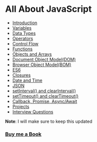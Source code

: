 # All About JavaScript

- [Introduction](https://praveenorugantitech.github.io/praveenorugantitech-vanilla-js/1_Introduction)
- [Variables](https://praveenorugantitech.github.io/praveenorugantitech-vanilla-js/2_Variables)
- [Data Types](https://praveenorugantitech.github.io/praveenorugantitech-vanilla-js/3_Data%20Types)
- [Operators](https://praveenorugantitech.github.io/praveenorugantitech-vanilla-js/4_Operators)
- [Control Flow](https://praveenorugantitech.github.io/praveenorugantitech-vanilla-js/5_Control%20Flow)
- [Functions](https://praveenorugantitech.github.io/praveenorugantitech-vanilla-js/6_Functions)
- [Objects and Arrays](https://praveenorugantitech.github.io/praveenorugantitech-vanilla-js/7_Objects%20and%20Arrays)
- [Document Object Model(DOM)](https://praveenorugantitech.github.io/praveenorugantitech-vanilla-js/8_Document%20Object%20Model(DOM))
- [Browser Object Model(BOM)](https://praveenorugantitech.github.io/praveenorugantitech-vanilla-js/9_Browser%20Object%20Model(BOM))
- [ES6](https://praveenorugantitech.github.io/praveenorugantitech-vanilla-js/10_ES6)
- [Closures](https://praveenorugantitech.github.io/praveenorugantitech-vanilla-js/11_Closures)
- [Date and Time](https://praveenorugantitech.github.io/praveenorugantitech-vanilla-js/12_Date_Time)
- [JSON](https://praveenorugantitech.github.io/praveenorugantitech-vanilla-js/13_JSON)
- [setInterval() and clearInterval()](https://praveenorugantitech.github.io/praveenorugantitech-vanilla-js/14_setInterval_clearInterval)
- [setTimeout() and clearTimeout()](https://praveenorugantitech.github.io/praveenorugantitech-vanilla-js/15_setTimeout_clearTimeout)
- [Callback, Promise, Async/Await](https://praveenorugantitech.github.io/praveenorugantitech-vanilla-js/16_Callbacks_Promises_Async_Await)
- [Projects](https://praveenorugantitech.github.io/praveenorugantitech-vanilla-js/0_Projects)
- [Interview Questions](https://praveenorugantitech.github.io/praveenorugantitech-vanilla-js/0_Interview%20Questions)

**Note**: I will make sure to keep this updated


### [Buy me a Book](https://www.buymeacoffee.com/praveenoruganti)


